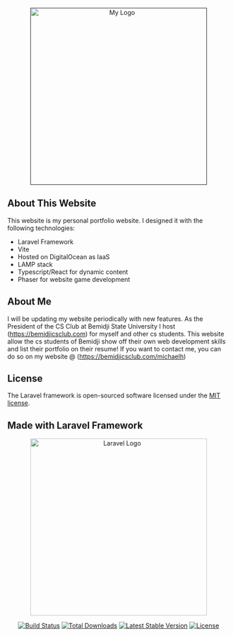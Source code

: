 <p align="center"><a href="" target="_blank"><img src="https://bemidjicsclub.com/michaelh/images/banner.png" width="400" alt="My Logo"></a></p>

## About This Website

This website is my personal portfolio website. I designed it with the following technologies:

- Laravel Framework
- Vite
- Hosted on DigitalOcean as IaaS
- LAMP stack
- Typescript/React for dynamic content
- Phaser for website game development

## About Me
I will be updating my website periodically with new features. As the President of the CS Club at Bemidji State University I host (https://bemidjicsclub.com) for myself and other cs students. This website allow the cs students of Bemidji show off their own web development skills and list their portfolio on their resume! If you want to contact me, you can do so on my website @ (https://bemidjicsclub.com/michaelh) 

## License

The Laravel framework is open-sourced software licensed under the [MIT license](https://opensource.org/licenses/MIT).

## Made with Laravel Framework
<p align="center"><a href="https://laravel.com" target="_blank"><img src="https://raw.githubusercontent.com/laravel/art/master/logo-lockup/5%20SVG/2%20CMYK/1%20Full%20Color/laravel-logolockup-cmyk-red.svg" width="400" alt="Laravel Logo"></a></p>

<p align="center">
<a href="https://github.com/laravel/framework/actions"><img src="https://github.com/laravel/framework/workflows/tests/badge.svg" alt="Build Status"></a>
<a href="https://packagist.org/packages/laravel/framework"><img src="https://img.shields.io/packagist/dt/laravel/framework" alt="Total Downloads"></a>
<a href="https://packagist.org/packages/laravel/framework"><img src="https://img.shields.io/packagist/v/laravel/framework" alt="Latest Stable Version"></a>
<a href="https://packagist.org/packages/laravel/framework"><img src="https://img.shields.io/packagist/l/laravel/framework" alt="License"></a>
</p>

